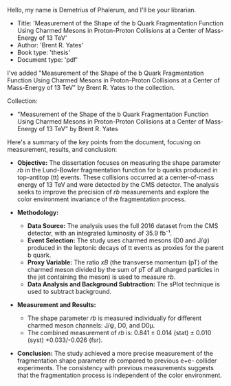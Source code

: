 Hello, my name is Demetrius of Phalerum, and I'll be your librarian.<br>
*   Title: 'Measurement of the Shape of the b Quark Fragmentation Function Using Charmed Mesons in Proton-Proton Collisions at a Center of Mass-Energy of 13 TeV'<br>
*   Author: 'Brent R. Yates'<br>
*   Book type: 'thesis'<br>
*   Document type: 'pdf'<br>

I've added "Measurement of the Shape of the b Quark Fragmentation Function Using Charmed Mesons in Proton-Proton Collisions at a Center of Mass-Energy of 13 TeV" by Brent R. Yates to the collection.

Collection:
*   "Measurement of the Shape of the b Quark Fragmentation Function Using Charmed Mesons in Proton-Proton Collisions at a Center of Mass-Energy of 13 TeV" by Brent R. Yates

Here's a summary of the key points from the document, focusing on measurement, results, and conclusion:

*   **Objective:** The dissertation focuses on measuring the shape parameter *rb* in the Lund-Bowler fragmentation function for b quarks produced in top-antitop (tt) events. These collisions occurred at a center-of-mass energy of 13 TeV and were detected by the CMS detector. The 
analysis seeks to improve the precision of *rb* measurements and explore the color environment invariance of the fragmentation process.

*   **Methodology:**

    *   **Data Source:** The analysis uses the full 2016 dataset from the CMS detector, with an integrated luminosity of 35.9 fb⁻¹.
    *   **Event Selection:** The study uses charmed mesons (D0 and J/ψ) produced in the leptonic decays of tt events as proxies for the parent b quark.
    *   **Proxy Variable:** The ratio *xB* (the transverse momentum (pT) of the charmed meson divided by the sum of pT of all charged particles in the jet containing the meson) is used to measure *rb*.
    *   **Data Analysis and Background Subtraction:** The sPlot technique is used to subtract background.

*   **Measurement and Results:**

    *   The shape parameter *rb* is measured individually for different charmed meson channels: J/ψ, D0, and D0µ.
    *   The combined measurement of *rb* is: 0.841 ± 0.014 (stat) ± 0.010 (syst) +0.033/-0.026 (fsr).

*   **Conclusion:** The study achieved a more precise measurement of the fragmentation shape parameter *rb* compared to previous e+e- collider experiments. The consistency with previous measurements suggests that the fragmentation process is independent of the color environment. 
